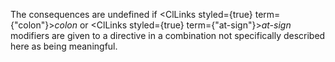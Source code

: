  



The consequences are undefined if <ClLinks styled={true} term={"colon"}><i>colon</i></ClLinks> or <ClLinks styled={true} term={"at-sign"}><i>at-sign</i></ClLinks> modifiers are given to a directive in a combination not specifically described here as being meaningful. 







 



 



